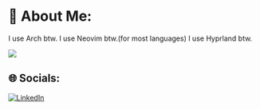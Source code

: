 # 👤 About Me:
I use Arch btw. 
I use Neovim btw.(for most languages)
I use Hyprland btw.

<p align="left">
  <img src="https://api.boot.dev/v1/users/public/ff411dab-da76-47fa-8696-560c7a89f11b/thumbnail" >
</p>

## 🌐 Socials:
[![LinkedIn](https://img.shields.io/badge/LinkedIn-%230077B5.svg?logo=linkedin&logoColor=white)](https://linkedin.com/in/widua)

